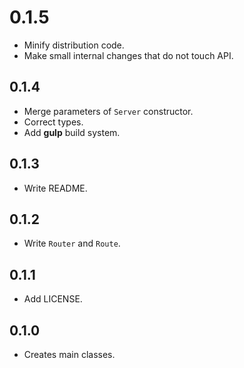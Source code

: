 # 0.1.5

- Minify distribution code.
- Make small internal changes that do not touch API.

## 0.1.4

- Merge parameters of `Server` constructor.
- Correct types.
- Add **gulp** build system.

## 0.1.3

- Write README. 

## 0.1.2

- Write `Router` and `Route`.

## 0.1.1

- Add LICENSE.

## 0.1.0

- Creates main classes.